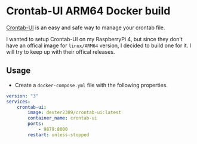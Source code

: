 # Crontab-UI ARM64 Docker build

[Crontab-UI](https://github.com/alseambusher/crontab-ui) is an easy and safe way to manage your crontab file.

I wanted to setup Crontab-UI on my RaspberryPi 4, but since they don't have an offical image for `linux/ARM64` version, I decided to build one for it. I will try to keep up with their offical releases.

## Usage

- Create a `docker-compose.yml` file with the following properties.

```yaml
version: "3"
services:
    crontab-ui:
        image: dexter2389/crontab-ui:latest
        container_name: crontab-ui
        ports:
            - 9879:8000
        restart: unless-stopped

```
